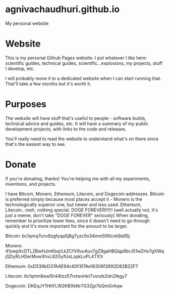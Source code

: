 # agnivachaudhuri.github.io
My personal website

# Website

This is my personal Github Pages website. I put whatever I like here: scientific guides, technical guides, scientific...explosions,  my projects, stuff I develop, etc.

I will probably move it to a dedicated website when I can start running that. That'll take a few months but it's worth it.

# Purposes

The website will have stuff that's useful to people - software builds, technical advice and guides, etc. It will have a summary of my public development projects, with links to the code and releases.

You'll really need to read the website to understand what's on there since that's the easiest way to see. 

# Donate

If you're donating, thanks! You're helping me with all my experiments, inventions, and projects. 

I have Bitcoin, Monero, Ethereum, Litecoin, and Dogecoin addresses. Bitcoin is preferred simply because most places accept it - Monero is the technologically superior one, but newer and less used. Ethereum, Litecoin...meh, nothing special. DOGE FOREVER!!!!!! (well actually not, it's just a meme, don't take "DOGE FOREVER" seriously) When donating, remember to prioritize lower fees, since it doesn't need to go through quickly and it's more important for the amount to be larger.

Bitcoin: bc1qmq7cnv9zgfyqa5j8g7yzc0x34mm590cvk9a95j

Monero: 41owpXcDTL2BwHJmKbqrLkZCfV9vuAucTgZ8gaHBQqp6brJ51wZHx7gXWqjQDyRLHDerMxwXhvL82GyfUsLzpkLuPL4TX1r

Ethereum: 0xD539bD37AAE94c60f3f7Ae16306f2692D82B22F7

Litecoin: ltc1qrtm6ew5h44tzz57rxtwxhkt7vsnds2dn2tkgy7

Dogecoin: DKEqJY1HhYLW2KBXkNr7G3Zjp7bQmGrAqw
